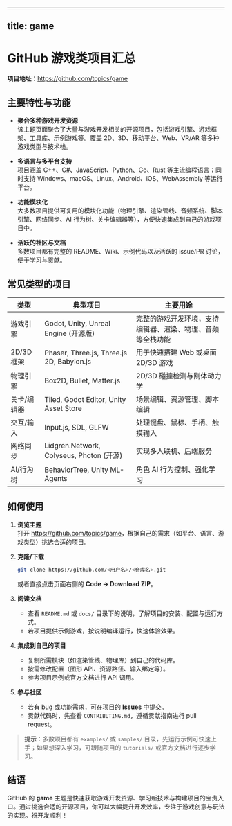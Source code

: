 
---
title: game
---


# GitHub 游戏类项目汇总

**项目地址**：<https://github.com/topics/game>

## 主要特性与功能

- **聚合多种游戏开发资源**  
  该主题页面聚合了大量与游戏开发相关的开源项目，包括游戏引擎、游戏框架、工具库、示例游戏等。覆盖 2D、3D、移动平台、Web、VR/AR 等多种游戏类型与技术栈。

- **多语言与多平台支持**  
  项目涵盖 C++、C#、JavaScript、Python、Go、Rust 等主流编程语言；同时支持 Windows、macOS、Linux、Android、iOS、WebAssembly 等运行平台。

- **功能模块化**  
  大多数项目提供可复用的模块化功能（物理引擎、渲染管线、音频系统、脚本引擎、网络同步、AI 行为树、关卡编辑器等），方便快速集成到自己的游戏项目中。

- **活跃的社区与文档**  
  多数项目都有完整的 README、Wiki、示例代码以及活跃的 issue/PR 讨论，便于学习与贡献。

## 常见类型的项目

| 类型 | 典型项目 | 主要用途 |
|------|----------|----------|
| 游戏引擎 | Godot, Unity, Unreal Engine (开源版) | 完整的游戏开发环境，支持编辑器、渲染、物理、音频等全栈功能 |
| 2D/3D 框架 | Phaser, Three.js, Three.js 2D, Babylon.js | 用于快速搭建 Web 或桌面 2D/3D 游戏 |
| 物理引擎 | Box2D, Bullet, Matter.js | 2D/3D 碰撞检测与刚体动力学 |
| 关卡/编辑器 | Tiled, Godot Editor, Unity Asset Store | 场景编辑、资源管理、脚本编辑 |
| 交互/输入 | Input.js, SDL, GLFW | 处理键盘、鼠标、手柄、触摸输入 |
| 网络同步 | Lidgren.Network, Colyseus, Photon (开源) | 实现多人联机、后端服务 |
| AI/行为树 | BehaviorTree, Unity ML-Agents | 角色 AI 行为控制、强化学习 |

## 如何使用

1. **浏览主题**  
   打开 <https://github.com/topics/game>，根据自己的需求（如平台、语言、游戏类型）挑选合适的项目。

2. **克隆/下载**  
   ```bash
   git clone https://github.com/<用户名>/<仓库名>.git
   ```
   或者直接点击页面右侧的 **Code → Download ZIP**。

3. **阅读文档**  
   - 查看 `README.md` 或 `docs/` 目录下的说明，了解项目的安装、配置与运行方式。  
   - 若项目提供示例游戏，按说明编译运行，快速体验效果。

4. **集成到自己的项目**  
   - 复制所需模块（如渲染管线、物理库）到自己的代码库。  
   - 按需修改配置（图形 API、资源路径、输入绑定等）。  
   - 参考项目示例或官方文档进行 API 调用。

5. **参与社区**  
   - 若有 bug 或功能需求，可在项目的 **Issues** 中提交。  
   - 贡献代码时，先查看 `CONTRIBUTING.md`，遵循贡献指南进行 pull request。

> **提示**：多数项目都有 `examples/` 或 `samples/` 目录，先运行示例可快速上手；如果想深入学习，可跟随项目的 `tutorials/` 或官方文档进行逐步学习。

## 结语

GitHub 的 **game** 主题是快速获取游戏开发资源、学习新技术与构建项目的宝贵入口。通过挑选合适的开源项目，你可以大幅提升开发效率，专注于游戏创意与玩法的实现。祝开发顺利！
